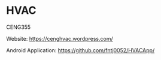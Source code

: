 # HVAC
CENG355

Website: https://cenghvac.wordpress.com/  

Android Application: https://github.com/fntj0052/HVACApp/
